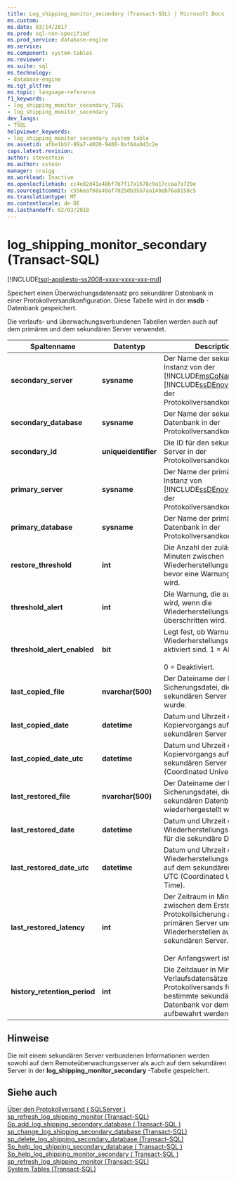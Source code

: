 ```yaml
---
title: Log_shipping_monitor_secondary (Transact-SQL) | Microsoft Docs
ms.custom: 
ms.date: 03/14/2017
ms.prod: sql-non-specified
ms.prod_service: database-engine
ms.service: 
ms.component: system-tables
ms.reviewer: 
ms.suite: sql
ms.technology:
- database-engine
ms.tgt_pltfrm: 
ms.topic: language-reference
f1_keywords:
- log_shipping_monitor_secondary_TSQL
- log_shipping_monitor_secondary
dev_langs:
- TSQL
helpviewer_keywords:
- log_shipping_monitor_secondary system table
ms.assetid: afbe1bb7-89a7-4020-9408-0af64a043c2e
caps.latest.revision: 
author: stevestein
ms.author: sstein
manager: craigg
ms.workload: Inactive
ms.openlocfilehash: cc4e82d41a48bf7b7f17a1678c9a17ccaa7a729e
ms.sourcegitcommit: c556eaf60a49af7025db35b7aa14beb76a8158c5
ms.translationtype: MT
ms.contentlocale: de-DE
ms.lasthandoff: 02/03/2018
---
```

# <a name="logshippingmonitorsecondary-transact-sql"></a>log_shipping_monitor_secondary (Transact-SQL)
[!INCLUDE[tsql-appliesto-ss2008-xxxx-xxxx-xxx-md](../../includes/tsql-appliesto-ss2008-xxxx-xxxx-xxx-md.md)]

  Speichert einen Überwachungsdatensatz pro sekundärer Datenbank in einer Protokollversandkonfiguration. Diese Tabelle wird in der **msdb** -Datenbank gespeichert.  
  
 Die verlaufs- und überwachungsverbundenen Tabellen werden auch auf dem primären und dem sekundären Server verwendet.  
  
|Spaltenname|Datentyp|Description|  
|-----------------|---------------|-----------------|  
|**secondary_server**|**sysname**|Der Name der sekundären Instanz von der [!INCLUDE[msCoName](../../includes/msconame-md.md)] [!INCLUDE[ssDEnoversion](../../includes/ssdenoversion-md.md)] in der Protokollversandkonfiguration.|  
|**secondary_database**|**sysname**|Der Name der sekundären Datenbank in der Protokollversandkonfiguration.|  
|**secondary_id**|**uniqueidentifier**|Die ID für den sekundären Server in der Protokollversandkonfiguration.|  
|**primary_server**|**sysname**|Der Name der primären Instanz von [!INCLUDE[ssDEnoversion](../../includes/ssdenoversion-md.md)] in der Protokollversandkonfiguration.|  
|**primary_database**|**sysname**|Der Name der primären Datenbank in der Protokollversandkonfiguration|  
|**restore_threshold**|**int**|Die Anzahl der zulässigen Minuten zwischen Wiederherstellungsvorgängen, bevor eine Warnung generiert wird.|  
|**threshold_alert**|**int**|Die Warnung, die ausgelöst wird, wenn die Wiederherstellungsschwelle überschritten wird.|  
|**threshold_alert_enabled**|**bit**|Legt fest, ob Warnungen für Wiederherstellungsschwellen aktiviert sind. 1 = Aktiviert.<br /><br /> 0 = Deaktiviert.|  
|**last_copied_file**|**nvarchar(500)**|Der Dateiname der letzten Sicherungsdatei, die auf den sekundären Server kopiert wurde.|  
|**last_copied_date**|**datetime**|Datum und Uhrzeit des letzten Kopiervorgangs auf den sekundären Server|  
|**last_copied_date_utc**|**datetime**|Datum und Uhrzeit des letzten Kopiervorgangs auf den sekundären Server in UTC (Coordinated Universal Time).|  
|**last_restored_file**|**nvarchar(500)**|Der Dateiname der letzten Sicherungsdatei, die in der sekundären Datenbank wiederhergestellt wurde.|  
|**last_restored_date**|**datetime**|Datum und Uhrzeit des letzten Wiederherstellungsvorgangs für die sekundäre Datenbank.|  
|**last_restored_date_utc**|**datetime**|Datum und Uhrzeit des letzten Wiederherstellungsvorgangs auf dem sekundären Server in UTC (Coordinated Universal Time).|  
|**last_restored_latency**|**int**|Der Zeitraum in Minuten zwischen dem Erstellen der Protokollsicherung auf dem primären Server und dem Wiederherstellen auf dem sekundären Server.<br /><br /> Der Anfangswert ist NULL.|  
|**history_retention_period**|**int**|Die Zeitdauer in Minuten, die Verlaufsdatensätze des Protokollversands für eine bestimmte sekundäre Datenbank vor dem Löschen aufbewahrt werden.|  
  
## <a name="remarks"></a>Hinweise  
 Die mit einem sekundären Server verbundenen Informationen werden sowohl auf dem Remoteüberwachungsserver als auch auf dem sekundären Server in der **log_shipping_monitor_secondary** -Tabelle gespeichert.  
  
## <a name="see-also"></a>Siehe auch  
 [Über den Protokollversand &#40; SQLServer &#41;](../../database-engine/log-shipping/about-log-shipping-sql-server.md)   
 [sp_refresh_log_shipping_monitor &#40;Transact-SQL&#41;](../../relational-databases/system-stored-procedures/sp-refresh-log-shipping-monitor-transact-sql.md)   
 [Sp_add_log_shipping_secondary_database &#40; Transact-SQL &#41;](../../relational-databases/system-stored-procedures/sp-add-log-shipping-secondary-database-transact-sql.md)   
 [sp_change_log_shipping_secondary_database &#40;Transact-SQL&#41;](../../relational-databases/system-stored-procedures/sp-change-log-shipping-secondary-database-transact-sql.md)   
 [sp_delete_log_shipping_secondary_database &#40;Transact-SQL&#41;](../../relational-databases/system-stored-procedures/sp-delete-log-shipping-secondary-database-transact-sql.md)   
 [Sp_help_log_shipping_secondary_database &#40; Transact-SQL &#41;](../../relational-databases/system-stored-procedures/sp-help-log-shipping-secondary-database-transact-sql.md)   
 [Sp_help_log_shipping_monitor_secondary &#40; Transact-SQL &#41;](../../relational-databases/system-stored-procedures/sp-help-log-shipping-monitor-secondary-transact-sql.md)   
 [sp_refresh_log_shipping_monitor &#40;Transact-SQL&#41;](../../relational-databases/system-stored-procedures/sp-refresh-log-shipping-monitor-transact-sql.md)   
 [System Tables &#40;Transact-SQL&#41;](../../relational-databases/system-tables/system-tables-transact-sql.md)  
  
  
